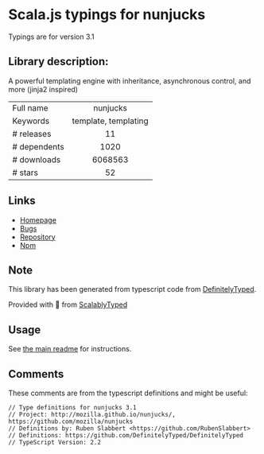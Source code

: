 
# Scala.js typings for nunjucks

Typings are for version 3.1

## Library description:
A powerful templating engine with inheritance, asynchronous control, and more (jinja2 inspired)

|                    |                 |
| ------------------ | :-------------: |
| Full name          | nunjucks |
| Keywords           | template, templating |
| # releases         | 11 |
| # dependents       | 1020 |
| # downloads        | 6068563 |
| # stars            | 52 |

## Links
- [Homepage](https://github.com/mozilla/nunjucks#readme)
- [Bugs](https://github.com/mozilla/nunjucks/issues)
- [Repository](https://github.com/mozilla/nunjucks)
- [Npm](https://www.npmjs.com/package/nunjucks)
    


## Note
This library has been generated from typescript code from [DefinitelyTyped](https://definitelytyped.org).

Provided with :purple_heart: from [ScalablyTyped](https://github.com/oyvindberg/ScalablyTyped)

## Usage
See [the main readme](../../readme.md) for instructions.

## Comments

These comments are from the typescript definitions and might be useful:
```
// Type definitions for nunjucks 3.1
// Project: http://mozilla.github.io/nunjucks/, https://github.com/mozilla/nunjucks
// Definitions by: Ruben Slabbert <https://github.com/RubenSlabbert>
// Definitions: https://github.com/DefinitelyTyped/DefinitelyTyped
// TypeScript Version: 2.2

```

